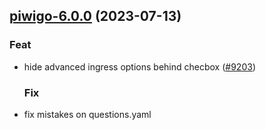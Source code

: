 

## [piwigo-6.0.0](https://github.com/truecharts/charts/compare/piwigo-5.0.8...piwigo-6.0.0) (2023-07-13)

### Feat

- hide advanced ingress options behind checbox ([#9203](https://github.com/truecharts/charts/issues/9203))
  
  ### Fix

- fix mistakes on questions.yaml
  
  
